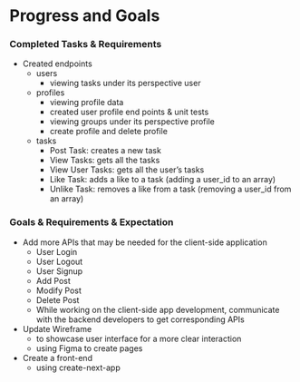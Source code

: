 # Progress and Goals
### Completed Tasks & Requirements
  - Created endpoints
    - users
      - viewing tasks under its perspective user
    - profiles
      - viewing profile data
      - created user profile end points & unit tests
      - viewing groups under its perspective profile
      - create profile and delete profile
    - tasks
      - Post Task: creates a new task
      - View Tasks: gets all the tasks
      - View User Tasks: gets all the user’s tasks
      - Like Task: adds a like to a task (adding a user_id to an array)
      - Unlike Task: removes a like from a task (removing a user_id from an array)

### Goals & Requirements & Expectation
- Add more APIs that may be needed for the client-side application
    - User Login
    - User Logout
    - User Signup
    - Add Post
    - Modify Post
    - Delete Post
    - While working on the client-side app development, communicate with the backend developers to get corresponding APIs
- Update Wireframe
    - to showcase user interface for a more clear interaction
    - using Figma to create pages
- Create a front-end
    - using create-next-app
